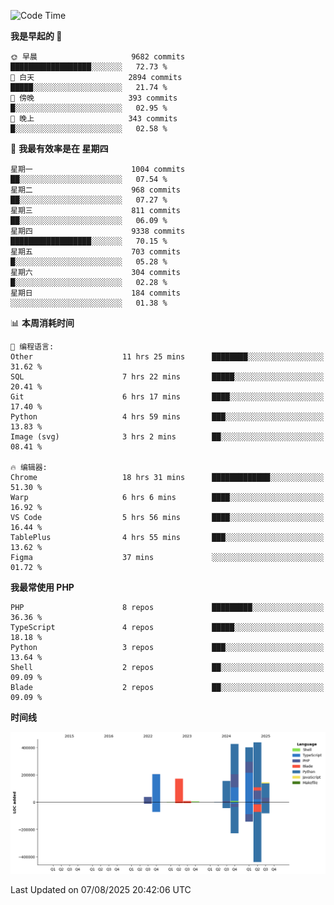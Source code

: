 <!--START_SECTION:waka-->
![Code Time](http://img.shields.io/badge/Code%20Time-3%2C956%20hrs%2030%20mins-blue)

**我是早起的 🐤** 

```text
🌞 早晨                     9682 commits        ██████████████████░░░░░░░   72.73 % 
🌆 白天                     2894 commits        █████░░░░░░░░░░░░░░░░░░░░   21.74 % 
🌃 傍晚                     393 commits         █░░░░░░░░░░░░░░░░░░░░░░░░   02.95 % 
🌙 晚上                     343 commits         █░░░░░░░░░░░░░░░░░░░░░░░░   02.58 % 
```
📅 **我最有效率是在 星期四** 

```text
星期一                      1004 commits        ██░░░░░░░░░░░░░░░░░░░░░░░   07.54 % 
星期二                      968 commits         ██░░░░░░░░░░░░░░░░░░░░░░░   07.27 % 
星期三                      811 commits         ██░░░░░░░░░░░░░░░░░░░░░░░   06.09 % 
星期四                      9338 commits        ██████████████████░░░░░░░   70.15 % 
星期五                      703 commits         █░░░░░░░░░░░░░░░░░░░░░░░░   05.28 % 
星期六                      304 commits         █░░░░░░░░░░░░░░░░░░░░░░░░   02.28 % 
星期日                      184 commits         ░░░░░░░░░░░░░░░░░░░░░░░░░   01.38 % 
```


📊 **本周消耗时间** 

```text
💬 编程语言: 
Other                    11 hrs 25 mins      ████████░░░░░░░░░░░░░░░░░   31.62 % 
SQL                      7 hrs 22 mins       █████░░░░░░░░░░░░░░░░░░░░   20.41 % 
Git                      6 hrs 17 mins       ████░░░░░░░░░░░░░░░░░░░░░   17.40 % 
Python                   4 hrs 59 mins       ███░░░░░░░░░░░░░░░░░░░░░░   13.83 % 
Image (svg)              3 hrs 2 mins        ██░░░░░░░░░░░░░░░░░░░░░░░   08.41 % 

🔥 编辑器: 
Chrome                   18 hrs 31 mins      █████████████░░░░░░░░░░░░   51.30 % 
Warp                     6 hrs 6 mins        ████░░░░░░░░░░░░░░░░░░░░░   16.92 % 
VS Code                  5 hrs 56 mins       ████░░░░░░░░░░░░░░░░░░░░░   16.44 % 
TablePlus                4 hrs 55 mins       ███░░░░░░░░░░░░░░░░░░░░░░   13.62 % 
Figma                    37 mins             ░░░░░░░░░░░░░░░░░░░░░░░░░   01.72 % 
```

**我最常使用 PHP** 

```text
PHP                      8 repos             █████████░░░░░░░░░░░░░░░░   36.36 % 
TypeScript               4 repos             █████░░░░░░░░░░░░░░░░░░░░   18.18 % 
Python                   3 repos             ███░░░░░░░░░░░░░░░░░░░░░░   13.64 % 
Shell                    2 repos             ██░░░░░░░░░░░░░░░░░░░░░░░   09.09 % 
Blade                    2 repos             ██░░░░░░░░░░░░░░░░░░░░░░░   09.09 % 
```



**时间线**

![Lines of Code chart](https://raw.githubusercontent.com/abrahamgreyson/abrahamgreyson/main/assets/bar_graph.png)


 Last Updated on 07/08/2025 20:42:06 UTC
<!--END_SECTION:waka-->
